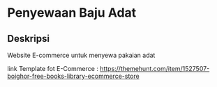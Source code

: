 # Penyewaan Baju Adat

## Deskripsi
Website E-commerce untuk menyewa pakaian adat

link Template fot E-Commerce : https://themehunt.com/item/1527507-boighor-free-books-library-ecommerce-store
